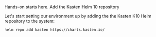 Hands-on starts here. Add the Kasten Helm 10 repository

Let's start setting our environment up by adding the the Kasten K10 Helm repository to the system:

```
helm repo add kasten https://charts.kasten.io/
```
